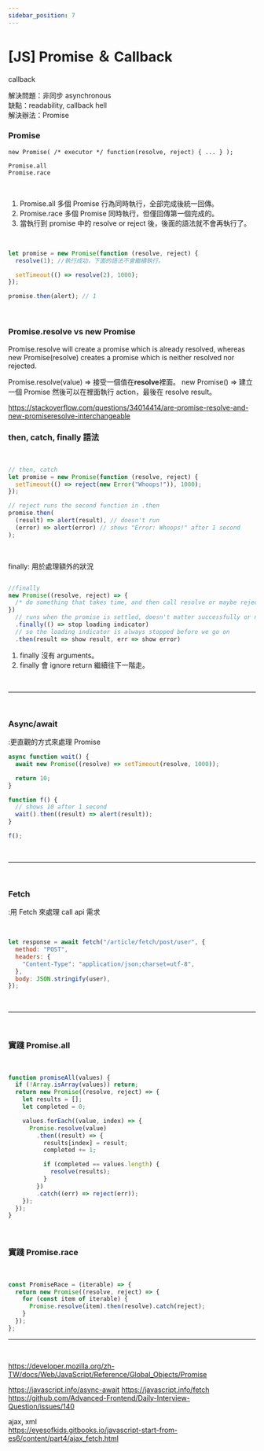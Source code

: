 ```yaml
---
sidebar_position: 7
---
```


# [JS] Promise ＆ Callback

callback

解決問題：非同步 asynchronous  
缺點：readability, callback hell  
解決辦法：Promise

### Promise

`new Promise( /* executor */ function(resolve, reject) { ... } );`

`Promise.all`  
`Promise.race`

&nbsp;

1. Promise.all 多個 Promise 行為同時執行，全部完成後統一回傳。
2. Promise.race 多個 Promise 同時執行，但僅回傳第一個完成的。
3. 當執行到 promise 中的 resolve or reject 後，後面的語法就不會再執行了。

&nbsp;

```js
let promise = new Promise(function (resolve, reject) {
  resolve(1); //執行成功，下面的語法不會繼續執行。

  setTimeout(() => resolve(2), 1000);
});

promise.then(alert); // 1
```

&nbsp;

### Promise.resolve vs new Promise

Promise.resolve will create a promise which is already resolved, whereas new Promise(resolve) creates a promise which is neither resolved nor rejected.

Promise.resolve(value) => 接受一個值在**resolve**裡面。
new Promise() => 建立一個 Promise 然後可以在裡面執行 action，最後在 resolve result。

https://stackoverflow.com/questions/34014414/are-promise-resolve-and-new-promiseresolve-interchangeable

### then, catch, finally 語法

&nbsp;

```js
// then, catch
let promise = new Promise(function (resolve, reject) {
  setTimeout(() => reject(new Error("Whoops!")), 1000);
});

// reject runs the second function in .then
promise.then(
  (result) => alert(result), // doesn't run
  (error) => alert(error) // shows "Error: Whoops!" after 1 second
);
```

&nbsp;

finally: 用於處理額外的狀況

```js

//finally
new Promise((resolve, reject) => {
  /* do something that takes time, and then call resolve or maybe reject */
})
  // runs when the promise is settled, doesn't matter successfully or not
  .finally(() => stop loading indicator)
  // so the loading indicator is always stopped before we go on
  .then(result => show result, err => show error)
```

1. finally 沒有 arguments。
2. finally 會 ignore return 繼續往下一階走。

&nbsp;

---

&nbsp;

### Async/await

:更直觀的方式來處理 Promise

```js
async function wait() {
  await new Promise((resolve) => setTimeout(resolve, 1000));

  return 10;
}

function f() {
  // shows 10 after 1 second
  wait().then((result) => alert(result));
}

f();
```

&nbsp;

---

&nbsp;

### Fetch

:用 Fetch 來處理 call api 需求

&nbsp;

```js
let response = await fetch("/article/fetch/post/user", {
  method: "POST",
  headers: {
    "Content-Type": "application/json;charset=utf-8",
  },
  body: JSON.stringify(user),
});
```

&nbsp;

---

&nbsp;

### 實踐 Promise.all

&nbsp;

```js
function promiseAll(values) {
  if (!Array.isArray(values)) return;
  return new Promise((resolve, reject) => {
    let results = [];
    let completed = 0;

    values.forEach((value, index) => {
      Promise.resolve(value)
        .then((result) => {
          results[index] = result;
          completed += 1;

          if (completed == values.length) {
            resolve(results);
          }
        })
        .catch((err) => reject(err));
    });
  });
}
```

&nbsp;

### 實踐 Promise.race

&nbsp;

```js
const PromiseRace = (iterable) => {
  return new Promise((resolve, reject) => {
    for (const item of iterable) {
      Promise.resolve(item).then(resolve).catch(reject);
    }
  });
};
```

---

&nbsp;

https://developer.mozilla.org/zh-TW/docs/Web/JavaScript/Reference/Global_Objects/Promise

https://javascript.info/async-await
https://javascript.info/fetch
https://github.com/Advanced-Frontend/Daily-Interview-Question/issues/140

ajax, xml  
https://eyesofkids.gitbooks.io/javascript-start-from-es6/content/part4/ajax_fetch.html
